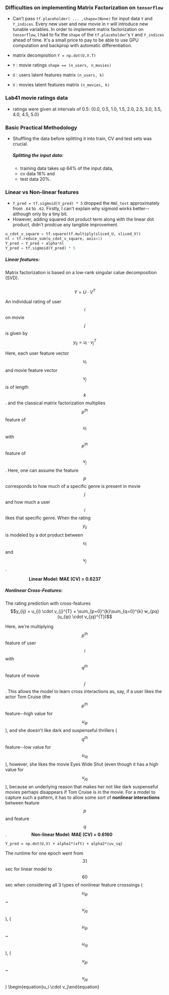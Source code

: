### Difficulties on implementing Matrix Factorization on `tensorflow`

- Can't pass `tf.placeholder( ... ,shape=(None)` for input data `Y` and `Y_indices`. Every new user and new movie in `Y` will introduce new tunable variables.
In order to implement matrix factorization on `tensorflow`, I had to fix the `shape` of the `tf.placeholder`'s `Y` and `Y_indices` ahead of time. It's a small price to pay to be able to use GPU computation and backprop with automatic differentiation. 

-  matrix decompisition `Y = np.dot(U,V.T)`
- `Y` : movie ratings `shape == (n_users, n_movies)`
- `U` : users latent features matrix `(n_users, k)`
- `V` : movies latent features matrix `(n_movies, k)`


### Lab41 movie ratings data
- ratings were given at intervals of 0.5: {0.0, 0.5, 1.0, 1.5, 2.0, 2.5, 3.0, 3.5, 4.0, 4.5, 5.0}

### Basic Practical Methodology
- Shuffling the data before splitting it into train, CV and test sets was crucial.

    ##### Splitting the input data:
    -  training data takes up 64% of the input data, 
    - cv data 16% and
    - test data 20%.

### Linear vs Non-linear features
- `Y_pred = tf.sigmoid(Y_pred) * 5` dropped the `MAE_test` approximately from `.64` to `.62`. Firstly, I can't explain why sigmoid works better--although only by a tiny bit.
- However, adding squared dot product term along with the linear dot product, didn't prodcue any tangible improvement. 
```python 
u_cdot_v_square = tf.square(tf.multiply(sliced_U, sliced_V)) 
nl = tf.reduce_sum(u_cdot_v_square, axis=1)
Y_pred = Y_pred + alpha*nl
Y_pred = tf.sigmoid(Y_pred) * 5
```

##### Linear features:
Matrix factorization is based on a low-rank singular calue decomposition (SVD).  
&nbsp;&nbsp;&nbsp;&nbsp;&nbsp;&nbsp;&nbsp;&nbsp;&nbsp;&nbsp;&nbsp;&nbsp;&nbsp;&nbsp;&nbsp;&nbsp;&nbsp;&nbsp;  $$Y=U \cdot V^{T}$$

An individual rating of user $$i$$ on movie $$j$$  is given by 
     &nbsp;&nbsp;&nbsp;&nbsp;&nbsp;&nbsp;&nbsp;&nbsp;&nbsp;&nbsp;&nbsp;&nbsp;&nbsp;&nbsp;&nbsp;&nbsp;&nbsp;&nbsp;  $$y_{ij} = u_{i} \cdot v_{j}^{T}$$

Here, each user feature vector $$u_i$$ and movie feature vector $$v_j$$ is of length $$k$$. and the classical matrix factorization multiplies $$p^{th}$$ feature of $$u_{i}$$ with  $$p^{th}$$ feature of $$v_{j}$$. Here, one can assume the feature $$p$$ corresponds to how much of a specific genre is present in movie $$j$$ and how much a user $$i$$ likes that specific genre. When the rating $$y_{ij}$$ is modeled by a dot product between $$u_i$$ and $$v_j$$.

&nbsp;&nbsp;&nbsp;&nbsp;&nbsp;&nbsp;&nbsp;&nbsp;&nbsp;&nbsp;&nbsp;&nbsp;&nbsp;&nbsp;&nbsp;&nbsp;&nbsp;&nbsp; **Linear Model: MAE (CV) = 0.6237**

##### Nonlinear Cross-Features:
The rating prediction with cross-features 
     &nbsp;&nbsp;&nbsp;&nbsp;&nbsp;&nbsp;&nbsp;&nbsp;&nbsp;&nbsp;&nbsp;&nbsp;&nbsp;&nbsp;&nbsp;&nbsp;&nbsp;&nbsp;   $$y_{ij} = u_{i} \cdot v_{j}^{T} + \sum_{p=0}^{k}\sum_{q=0}^{k} w_{pq} (u_{ip} \cdot v_{jq}^{T})$$

Here, we're multiplying $$p^{th}$$ feature of user $$i$$ with $$q^{th}$$ feature of movie $$j$$. This allows the model to learn cross interactions as, say, if a user likes the actor Tom Cruise (the $$p^{th}$$ feature--high  value for $$u_{ip}$$), and she doesn't like dark and suspenseful thrillers ($$q^{th}$$ feature--low value for $$u_{iq}$$), however, she likes the movie Eyes Wide Shut (even though it has a high value for $$v_{jq}$$), because an underlying reason that makes her not like dark suspenseful movies perhaps disappears if Tom Cruise is in the movie. For a model to capture such a pattern, it has to allow some sort of **nonlinear interactions** between feature $$p$$ and feature $$q$$.
&nbsp;&nbsp;&nbsp;&nbsp;&nbsp;&nbsp;&nbsp;&nbsp;&nbsp;&nbsp;&nbsp;&nbsp;&nbsp;&nbsp;&nbsp;&nbsp;&nbsp;&nbsp; **Non-linear Model: MAE (CV) = 0.6160**

`Y_pred = np.dot(U,V) + alpha1*(xft) + alpha2*(uv_sq)`

The runtime for one epoch went from $$31$$ sec for linear model to $$60$$ sec when considering all 3 types of nonlinear feature crosssings ($$u_{ip}$$ ~ $$v_{jq}$$), ($$u_{ip}$$ ~ $$u_{iq}$$), ($$v_{jp}$$ ~ $$v_{jq}$$)
\begin{equation}u_i \cdot v_j\end{equation}
